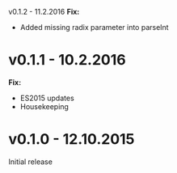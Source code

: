 v0.1.2 - 11.2.2016
**Fix:**
* Added missing radix parameter into parseInt

v0.1.1 - 10.2.2016
=====
**Fix:**
* ES2015 updates
* Housekeeping

v0.1.0 - 12.10.2015
=====
Initial release

